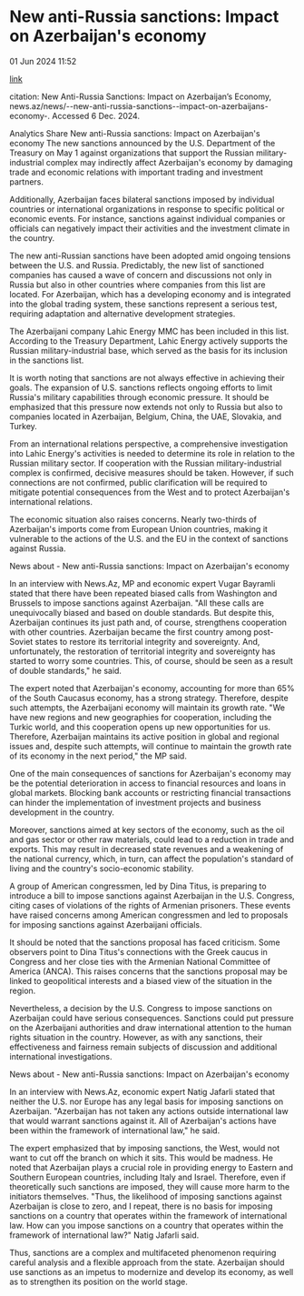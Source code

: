 # New anti-Russia sanctions: Impact on Azerbaijan's economy
01 Jun 2024 11:52

[link](https://news.az/news/--new-anti-russia-sanctions--impact-on-azerbaijans-economy-)

citation:
New Anti-Russia Sanctions: Impact on Azerbaijan’s Economy, news.az/news/--new-anti-russia-sanctions--impact-on-azerbaijans-economy-. Accessed 6 Dec. 2024. 
 
Analytics
  Share
  New anti-Russia sanctions:  Impact on Azerbaijan's economy 
The new sanctions announced by the U.S. Department of the Treasury on May 1 against organizations that support the Russian military-industrial complex may indirectly affect Azerbaijan's economy by damaging trade and economic relations with important trading and investment partners.

Additionally, Azerbaijan faces bilateral sanctions imposed by individual countries or international organizations in response to specific political or economic events. For instance, sanctions against individual companies or officials can negatively impact their activities and the investment climate in the country.

The new anti-Russian sanctions have been adopted amid ongoing tensions between the U.S. and Russia. Predictably, the new list of sanctioned companies has caused a wave of concern and discussions not only in Russia but also in other countries where companies from this list are located. For Azerbaijan, which has a developing economy and is integrated into the global trading system, these sanctions represent a serious test, requiring adaptation and alternative development strategies.

The Azerbaijani company Lahic Energy MMC has been included in this list. According to the Treasury Department, Lahic Energy actively supports the Russian military-industrial base, which served as the basis for its inclusion in the sanctions list.

It is worth noting that sanctions are not always effective in achieving their goals. The expansion of U.S. sanctions reflects ongoing efforts to limit Russia's military capabilities through economic pressure. It should be emphasized that this pressure now extends not only to Russia but also to companies located in Azerbaijan, Belgium, China, the UAE, Slovakia, and Turkey.

From an international relations perspective, a comprehensive investigation into Lahic Energy's activities is needed to determine its role in relation to the Russian military sector. If cooperation with the Russian military-industrial complex is confirmed, decisive measures should be taken. However, if such connections are not confirmed, public clarification will be required to mitigate potential consequences from the West and to protect Azerbaijan's international relations.

The economic situation also raises concerns. Nearly two-thirds of Azerbaijan's imports come from European Union countries, making it vulnerable to the actions of the U.S. and the EU in the context of sanctions against Russia.

News about -   New anti-Russia sanctions:  Impact on Azerbaijan's economy 

In an interview with News.Az, MP and economic expert Vugar Bayramli stated that there have been repeated biased calls from Washington and Brussels to impose sanctions against Azerbaijan. "All these calls are unequivocally biased and based on double standards. But despite this, Azerbaijan continues its just path and, of course, strengthens cooperation with other countries. Azerbaijan became the first country among post-Soviet states to restore its territorial integrity and sovereignty. And, unfortunately, the restoration of territorial integrity and sovereignty has started to worry some countries. This, of course, should be seen as a result of double standards," he said.

The expert noted that Azerbaijan's economy, accounting for more than 65% of the South Caucasus economy, has a strong strategy. Therefore, despite such attempts, the Azerbaijani economy will maintain its growth rate. "We have new regions and new geographies for cooperation, including the Turkic world, and this cooperation opens up new opportunities for us. Therefore, Azerbaijan maintains its active position in global and regional issues and, despite such attempts, will continue to maintain the growth rate of its economy in the next period," the MP said.

One of the main consequences of sanctions for Azerbaijan's economy may be the potential deterioration in access to financial resources and loans in global markets. Blocking bank accounts or restricting financial transactions can hinder the implementation of investment projects and business development in the country.

Moreover, sanctions aimed at key sectors of the economy, such as the oil and gas sector or other raw materials, could lead to a reduction in trade and exports. This may result in decreased state revenues and a weakening of the national currency, which, in turn, can affect the population's standard of living and the country's socio-economic stability.

A group of American congressmen, led by Dina Titus, is preparing to introduce a bill to impose sanctions against Azerbaijan in the U.S. Congress, citing cases of violations of the rights of Armenian prisoners. These events have raised concerns among American congressmen and led to proposals for imposing sanctions against Azerbaijani officials.

It should be noted that the sanctions proposal has faced criticism. Some observers point to Dina Titus's connections with the Greek caucus in Congress and her close ties with the Armenian National Committee of America (ANCA). This raises concerns that the sanctions proposal may be linked to geopolitical interests and a biased view of the situation in the region.

Nevertheless, a decision by the U.S. Congress to impose sanctions on Azerbaijan could have serious consequences. Sanctions could put pressure on the Azerbaijani authorities and draw international attention to the human rights situation in the country. However, as with any sanctions, their effectiveness and fairness remain subjects of discussion and additional international investigations.

News about -   New anti-Russia sanctions:  Impact on Azerbaijan's economy 

In an interview with News.Az, economic expert Natig Jafarli stated that neither the U.S. nor Europe has any legal basis for imposing sanctions on Azerbaijan. "Azerbaijan has not taken any actions outside international law that would warrant sanctions against it. All of Azerbaijan's actions have been within the framework of international law," he said.

The expert emphasized that by imposing sanctions, the West, would not want to cut off the branch on which it sits. This would be madness. He noted that Azerbaijan plays a crucial role in providing energy to Eastern and Southern European countries, including Italy and Israel. Therefore, even if theoretically such sanctions are imposed, they will cause more harm to the initiators themselves. "Thus, the likelihood of imposing sanctions against Azerbaijan is close to zero, and I repeat, there is no basis for imposing sanctions on a country that operates within the framework of international law. How can you impose sanctions on a country that operates within the framework of international law?" Natig Jafarli said.

Thus, sanctions are a complex and multifaceted phenomenon requiring careful analysis and a flexible approach from the state. Azerbaijan should use sanctions as an impetus to modernize and develop its economy, as well as to strengthen its position on the world stage.
